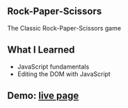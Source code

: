 ## Rock-Paper-Scissors
The Classic Rock-Paper-Scissors game

## What I Learned
* JavaScript fundamentals
* Editing the DOM with JavaScript

## Demo: [live page](https://shantorian.github.io/Rock-Paper-Scissors/)
